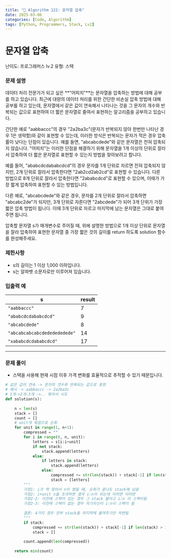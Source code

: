 ```yaml
---
title: "🧠 Algorithm 122: 문자열 압축"
date: 2025-03-06
categories: [Code, Algorithm]
tags: [Python, Programmers, Stack, Lv2]
---
```


# 문자열 압축

난이도: 프로그래머스 lv.2
유형: 스택

### **문제 설명**

데이터 처리 전문가가 되고 싶은 **"어피치"**는 문자열을 압축하는 방법에 대해 공부를 하고 있습니다. 최근에 대량의 데이터 처리를 위한 간단한 비손실 압축 방법에 대해 공부를 하고 있는데, 문자열에서 같은 값이 연속해서 나타나는 것을 그 문자의 개수와 반복되는 값으로 표현하여 더 짧은 문자열로 줄여서 표현하는 알고리즘을 공부하고 있습니다.

간단한 예로 "aabbaccc"의 경우 "2a2ba3c"(문자가 반복되지 않아 한번만 나타난 경우 1은 생략함)와 같이 표현할 수 있는데, 이러한 방식은 반복되는 문자가 적은 경우 압축률이 낮다는 단점이 있습니다. 예를 들면, "abcabcdede"와 같은 문자열은 전혀 압축되지 않습니다. "어피치"는 이러한 단점을 해결하기 위해 문자열을 1개 이상의 단위로 잘라서 압축하여 더 짧은 문자열로 표현할 수 있는지 방법을 찾아보려고 합니다.

예를 들어, "ababcdcdababcdcd"의 경우 문자를 1개 단위로 자르면 전혀 압축되지 않지만, 2개 단위로 잘라서 압축한다면 "2ab2cd2ab2cd"로 표현할 수 있습니다. 다른 방법으로 8개 단위로 잘라서 압축한다면 "2ababcdcd"로 표현할 수 있으며, 이때가 가장 짧게 압축하여 표현할 수 있는 방법입니다.

다른 예로, "abcabcdede"와 같은 경우, 문자를 2개 단위로 잘라서 압축하면 "abcabc2de"가 되지만, 3개 단위로 자른다면 "2abcdede"가 되어 3개 단위가 가장 짧은 압축 방법이 됩니다. 이때 3개 단위로 자르고 마지막에 남는 문자열은 그대로 붙여주면 됩니다.

압축할 문자열 s가 매개변수로 주어질 때, 위에 설명한 방법으로 1개 이상 단위로 문자열을 잘라 압축하여 표현한 문자열 중 가장 짧은 것의 길이를 return 하도록 solution 함수를 완성해주세요.

### **제한사항**

- s의 길이는 1 이상 1,000 이하입니다.
- s는 알파벳 소문자로만 이루어져 있습니다.

### 입출력 예

| s | result |
| --- | --- |
| `"aabbaccc"` | 7 |
| `"ababcdcdababcdcd"` | 9 |
| `"abcabcdede"` | 8 |
| `"abcabcabcabcdededededede"` | 14 |
| `"xababcdcdababcdcd"` | 17 |

---

### 문제 풀이

- 스택을 사용해 현재 시점 이후 가격 변화를 효율적으로 추적할 수 있기 때문입니다.

```python
# 같은 값이 연속 -> 문자의 갯수와 반복되는 값으로 표현
# 예시 -> aabbaccc -> 2a2ba3c
# 1개->2개-3개 ->.. 묶어서 시도
def solution(s):
    
    n = len(s)
    stack = []
    count = []
    # unit개 묶음으로 순회
    for unit in range(1, n+1):
        compressed = ""
        for i in range(0, n, unit):
            letters = s[i:i+unit]
            if not stack:
                stack.append(letters)
            else:
                if letters in stack:
                    stack.append(letters)
                else:
                    compressed += str(len(stack)) + stack[-1] if len(stack) > 1 else stack[-1]
                    stack = [letters]
        """
        가정1: i가 딱 맞아서 n이 됐을 때, 순회가 끝나도 stack에 남음
        가정2: i+unit n을 초과하면 결국 i:n이 되는데 이러면 이러면
        가정2-2: 이전에 스택이 있는 경우 그 stack 붙이고 i:n 이 스택이됨
        가정2-3: 이전에 스택이 없는 경우 자기자신이 i:n이 스택이 됨
        
        결론: 4가지 경우 전부 stack을 마지막에 붙여주기만 하면됨
        """
        if stack:
            compressed += str(len(stack)) + stack[-1] if len(stack) > 1 else stack[-1]
            stack = []
        
        count.append(len(compressed))
        
    return min(count)
```